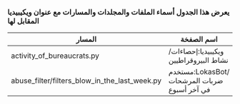 ### يعرض هذا الجدول أسماء الملفات والمجلدات والمسارات مع عنوان ويكيبيديا المقابل لها

| المسار                                        | اسم الصفخة                                  |
|-----------------------------------------------|---------------------------------------------|
| activity_of_bureaucrats.py                    | ويكيبيديا:إحصاءات/نشاط البيروقراطيين        |
| abuse_filter/filters_blow_in_the_last_week.py | مستخدم:LokasBot/ضربات المرشحات في آخر أسبوع |
